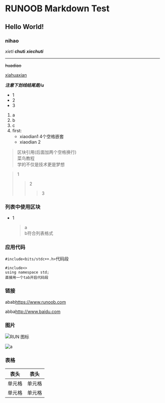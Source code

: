 # RUNOOB Markdown Test
## Hello World!
### nihao 
*xieti*
**chuti**
***xiechuti***
***
~~huadiao~~

<u>xiahuaxian</u>


***注意下划线结尾是/u***


* 1
* 2
* 3
1. a
2. b
3. c
1. first:
    * xiaodian1    4个空格嵌套
    * xiaodian 2
> 区块引用(后面加两个空格换行)  
> 菜鸟教程  
> 学的不仅是技术更是梦想


> 1  
> > 2  
> > > 3

### 列表中使用区块

* 1
    > a  
    > b符合列表格式

### 应用代码
`#include<bits/stdc++.h>`代码段


    #include<>
    using namespace std;
    直接用一个tab开启代码段

### 链接
abab<https://www.runoob.com>

abba<http://www.baidu.com>

### 图片

![RUN 图标](https://static.jyshare.com/images/runoob-logo.png)

![a](https://static.jyshare.com/images/runoob-logo.png "RUNOOB")

### 表格
|  表头   | 表头  |
|  ----  | ----  |
| 单元格  | 单元格 |
| 单元格  | 单元格 |

